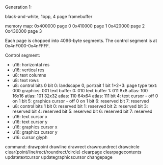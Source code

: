 Generation 1:

black-and-white, 1bpp, 4 page framebuffer

memory map:
0x400000 page 0
0x410000 page 1
0x420000 page 2
0x430000 page 3

Each page is chopped into 4096-byte segments. The control segment is at 0x4nF000-0x4nFFFF.

Control segment:
- u16: horizontal res
- u16: vertical res
- u8: text columns
- u8: text rows
- u8: control bits 0
    bit 0: landscape 0, portrait 1
    bit 1+2+3: page type 
        text:          000
        graphics:      001
        text buffer 0: 010
        text buffer 1: 011 
        8x8 atlas:     100
        16x16 atlas:   101
        32x32 atlas:   110 
        64x64 atlas:   111
    bit 4: text cursor     - off 0 on 1
    bit 5: graphics cursor - off 0 on 1
    bit 6: reserved
    bit 7: reserved
- u8: control bits 1
    bit 0: reserved
    bit 1: reserved
    bit 2: reserved
    bit 3: reserved
    bit 4: reserved
    bit 5: reserved
    bit 6: reserved
    bit 7: reserved
- u16: text cursor x
- u16: text cursor y
- u16: graphics cursor x
- u16: graphics cursor y
- u16: cursor glyph

command:
drawpoint
drawline
drawrect
drawroundrect
drawcircle
clear(point/line/rect/roundrect/circle)
clearpage
clearpagecontents
updatetextcursor
updategraphicscursor
changepage
